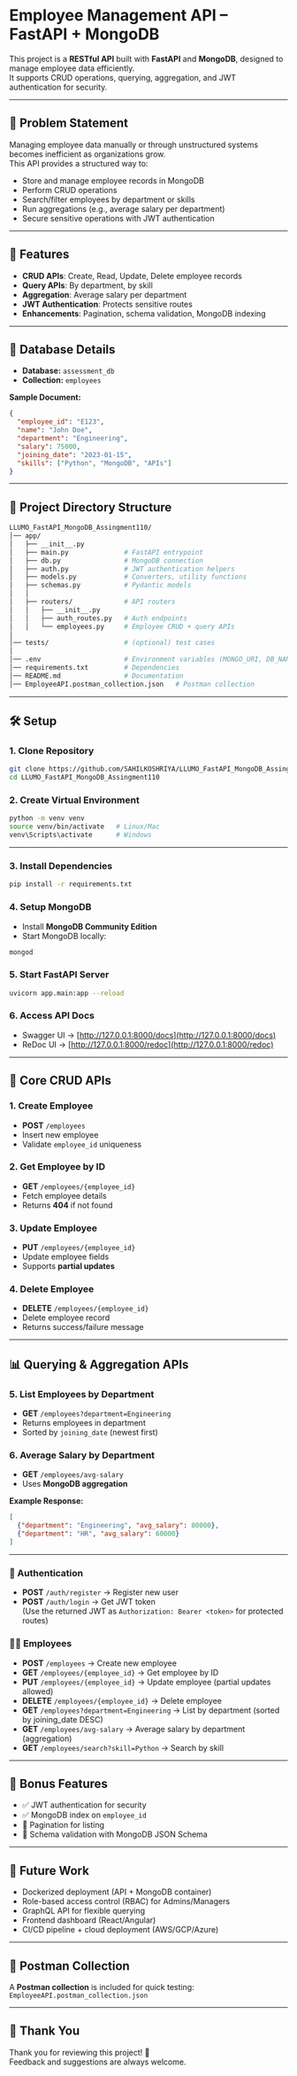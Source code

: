 # Employee Management API – FastAPI + MongoDB

This project is a **RESTful API** built with **FastAPI** and **MongoDB**, designed to manage employee data efficiently.  
It supports CRUD operations, querying, aggregation, and JWT authentication for security.  

---

## 📌 Problem Statement
Managing employee data manually or through unstructured systems becomes inefficient as organizations grow.  
This API provides a structured way to:
- Store and manage employee records in MongoDB
- Perform CRUD operations
- Search/filter employees by department or skills
- Run aggregations (e.g., average salary per department)
- Secure sensitive operations with JWT authentication

---

## 🚀 Features
- **CRUD APIs**: Create, Read, Update, Delete employee records  
- **Query APIs**: By department, by skill  
- **Aggregation**: Average salary per department  
- **JWT Authentication**: Protects sensitive routes  
- **Enhancements**: Pagination, schema validation, MongoDB indexing  

---

## 📂 Database Details
- **Database:** `assessment_db`  
- **Collection:** `employees`

**Sample Document:**
```json
{
  "employee_id": "E123",
  "name": "John Doe",
  "department": "Engineering",
  "salary": 75000,
  "joining_date": "2023-01-15",
  "skills": ["Python", "MongoDB", "APIs"]
}
```
---

## 📂 Project Directory Structure

```bash
LLUMO_FastAPI_MongoDB_Assingment110/
│── app/
│   ├── __init__.py
│   ├── main.py              # FastAPI entrypoint
│   ├── db.py                # MongoDB connection
│   ├── auth.py              # JWT authentication helpers
│   ├── models.py            # Converters, utility functions
│   ├── schemas.py           # Pydantic models
│   │
│   ├── routers/             # API routers
│   │   ├── __init__.py
│   │   ├── auth_routes.py   # Auth endpoints
│   │   └── employees.py     # Employee CRUD + query APIs
│
│── tests/                   # (optional) test cases
│
│── .env                     # Environment variables (MONGO_URI, DB_NAME, SECRET_KEY)
│── requirements.txt         # Dependencies
│── README.md                # Documentation
│── EmployeeAPI.postman_collection.json   # Postman collection

```

---
## 🛠️ Setup

### 1. Clone Repository
```bash
git clone https://github.com/SAHILKOSHRIYA/LLUMO_FastAPI_MongoDB_Assingment110.git
cd LLUMO_FastAPI_MongoDB_Assingment110
```
### 2. Create Virtual Environment
```bash
python -m venv venv
source venv/bin/activate   # Linux/Mac
venv\Scripts\activate      # Windows
```
---
### 3. Install Dependencies
```bash
pip install -r requirements.txt
```
### 4. Setup MongoDB
- Install **MongoDB Community Edition**  
- Start MongoDB locally:
```bash
mongod
```
### 5. Start FastAPI Server
```bash
uvicorn app.main:app --reload
```
### 6. Access API Docs
- Swagger UI → [http://127.0.0.1:8000/docs](http://127.0.0.1:8000/docs)  
- ReDoc UI → [http://127.0.0.1:8000/redoc](http://127.0.0.1:8000/redoc)  
---
## 📌 Core CRUD APIs

### 1. Create Employee
- **POST** `/employees`  
- Insert new employee  
- Validate `employee_id` uniqueness  

### 2. Get Employee by ID
- **GET** `/employees/{employee_id}`  
- Fetch employee details  
- Returns **404** if not found  

### 3. Update Employee
- **PUT** `/employees/{employee_id}`  
- Update employee fields  
- Supports **partial updates**  

### 4. Delete Employee
- **DELETE** `/employees/{employee_id}`  
- Delete employee record  
- Returns success/failure message  

---

## 📊 Querying & Aggregation APIs

### 5. List Employees by Department
- **GET** `/employees?department=Engineering`  
- Returns employees in department  
- Sorted by `joining_date` (newest first)  

### 6. Average Salary by Department
- **GET** `/employees/avg-salary`  
- Uses **MongoDB aggregation**  

**Example Response:**
```json
[
  {"department": "Engineering", "avg_salary": 80000},
  {"department": "HR", "avg_salary": 60000}
]
```
---
### 🔑 Authentication
- **POST** `/auth/register` → Register new user  
- **POST** `/auth/login` → Get JWT token  
(Use the returned JWT as `Authorization: Bearer <token>` for protected routes)

### 👨‍💼 Employees
- **POST** `/employees` → Create new employee  
- **GET** `/employees/{employee_id}` → Get employee by ID  
- **PUT** `/employees/{employee_id}` → Update employee (partial updates allowed)  
- **DELETE** `/employees/{employee_id}` → Delete employee  
- **GET** `/employees?department=Engineering` → List by department (sorted by joining_date DESC)  
- **GET** `/employees/avg-salary` → Average salary by department (aggregation)  
- **GET** `/employees/search?skill=Python` → Search by skill  

---

## 🎯 Bonus Features
- ✅ JWT authentication for security  
- ✅ MongoDB index on `employee_id`  
- 🚧 Pagination for listing  
- 🚧 Schema validation with MongoDB JSON Schema  

---

## 🔮 Future Work
- Dockerized deployment (API + MongoDB container)  
- Role-based access control (RBAC) for Admins/Managers  
- GraphQL API for flexible querying  
- Frontend dashboard (React/Angular)  
- CI/CD pipeline + cloud deployment (AWS/GCP/Azure)  

---

## 📂 Postman Collection
A **Postman collection** is included for quick testing:  
`EmployeeAPI.postman_collection.json`


---

## 🙏 Thank You
Thank you for reviewing this project! 🚀  
Feedback and suggestions are always welcome.  

